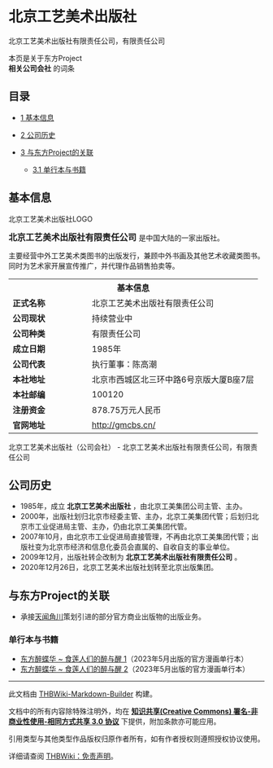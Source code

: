 # 北京工艺美术出版社

<!-- source html: G:\repos\THBWiki-Markdown-Builder\THBWikiMarkdown\Temp\main\2\29\ns0%3A%E5%8C%97%E4%BA%AC%E5%B7%A5%E8%89%BA%E7%BE%8E%E6%9C%AF%E5%87%BA%E7%89%88%E7%A4%BE.html -->

北京工艺美术出版社有限责任公司，有限责任公司

本页是关于东方Project  
 **相关公司会社** 的词条

## 目录

- [1 基本信息](#基本信息)
- [2 公司历史](#公司历史)
- [3 与东方Project的关联](#与东方Project的关联)

  - [3.1 单行本与书籍](#单行本与书籍)








## 基本信息
[](./文件-北京工艺美术出版社LOGO.jpg.md)  [](./文件-北京工艺美术出版社LOGO.jpg.md)北京工艺美术出版社LOGO
  
<big> **北京工艺美术出版社有限责任公司** </big>是中国大陆的一家出版社。  

主要经营中外工艺美术类图书的出版发行，兼顾中外书画及其他艺术收藏类图书。同时为艺术家开展宣传推广，并代理作品销售拍卖等。
  


<table>
<tbody><tr>
<th colspan="2">基本信息</th>
</tr>
<tr>
<td style="width:140px"><b>正式名称</b></td><td style="min-width:300px">北京工艺美术出版社有限责任公司</td></tr><tr><td><b>公司现状</b></td><td>持续营业中</td></tr><tr><td><b>公司种类</b></td><td>有限责任公司</td></tr><tr><td><b>成立日期</b></td><td>1985年</td></tr><tr><td><b>公司代表</b></td><td>执行董事：陈高潮</td></tr><tr><td><b>本社地址</b></td><td>北京市西城区北三环中路6号京版大厦B座7层</td></tr><tr><td><b>本社邮编</b></td><td>100120</td></tr><tr><td><b>注册资金</b></td><td>878.75万元人民币</td></tr><tr><td><b>官网地址</b></td><td><a rel="nofollow" class="external free" href="http://gmcbs.cn/">http://gmcbs.cn/</a></td></tr></tbody></table>

北京工艺美术出版社（公司会社） - 北京工艺美术出版社有限责任公司，有限责任公司

## 公司历史
- 1985年，成立 **北京工艺美术出版社** ，由北京工美集团公司主管、主办。
- 2000年，出版社划归北京市经委主管、主办，北京工美集团代管；后划归北京市工业促进局主管、主办，仍由北京工美集团代管。
- 2007年10月，由北京市工业促进局直接管理，不再由北京工美集团代管；出版社变为北京市经济和信息化委员会直属的、自收自支的事业单位。
- 2009年12月，出版社转企改制为 **北京工艺美术出版社有限责任公司** 。
- 2020年12月26日，北京工艺美术出版社划转至北京出版集团。


## 与东方Project的关联
- 承接[天闻角川](./天闻角川.md)策划引进的部分官方商业出版物的出版业务。


### 单行本与书籍
- [东方醉蝶华 ~ 食莲人们的醉与醒 1](./东方醉蝶华.md)（2023年5月出版的官方漫画单行本）
- [东方醉蝶华 ~ 食莲人们的醉与醒 2](./东方醉蝶华.md)（2023年5月出版的官方漫画单行本）





---

此文档由 [THBWiki-Markdown-Builder](https://github.com/Delsin-Yu/THBWiki-Markdown-Builder) 构建。

文档中的所有内容除特殊注明外，均在 [**知识共享(Creative Commons) 署名-非商业性使用-相同方式共享 3.0 协议**](https://creativecommons.org/licenses/by-sa/3.0/deed.zh-hans) 下提供，附加条款亦可能应用。

引用类型与其他类型作品版权归原作者所有，如有作者授权则遵照授权协议使用。

详细请查阅 [THBWiki：免责声明](https://thbwiki.cc/THBWiki:%E5%85%8D%E8%B4%A3%E5%A3%B0%E6%98%8E)。

